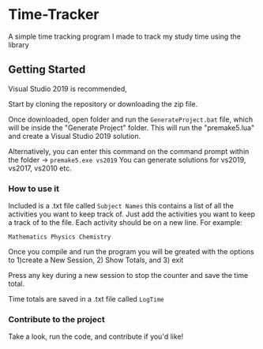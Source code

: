 # Time-Tracker
A simple time tracking program I made to track my study time using the <chrono> library

## Getting Started
Visual Studio 2019 is recommended,

Start by cloning the repository or downloading the zip file.

Once downloaded, open folder and run the `GenerateProject.bat` file, which will be inside the "Generate Project" folder. This will run the "premake5.lua" and create a Visual Studio 2019 solution.

Alternatively, you can enter this command on the command prompt within the folder -> `premake5.exe vs2019`
You can generate solutions for vs2019, vs2017, vs2010 etc.

### How to use it
Included is a .txt file called `Subject Names` this contains a list of all the activities you want to keep track of. Just add the activities you want to keep a track of to the file. Each activity should be on a new line. For example:

``Mathematics
Physics
Chemistry``

Once you compile and run the program you will be greated with the options to 1)create a New Session, 2) Show Totals, and 3) exit

Press any key during a new session to stop the counter and save the time total.

Time totals are saved in a .txt file called `LogTime`

### Contribute to the project

Take a look, run the code, and contribute if you'd like!





